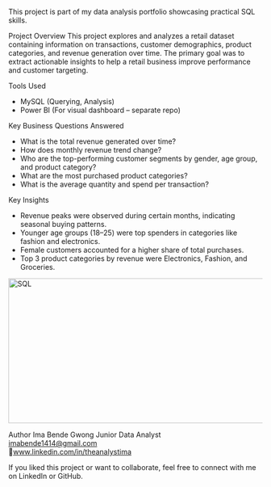 This project is part of my data analysis portfolio showcasing practical SQL skills.

Project Overview
This project explores and analyzes a retail dataset containing information on transactions, customer demographics, product categories, 
and revenue generation over time. The primary goal was to extract actionable insights to help a retail 
business improve performance and customer targeting.

Tools Used
- MySQL (Querying, Analysis)
- Power BI (For visual dashboard – separate repo)

Key Business Questions Answered
- What is the total revenue generated over time?
- How does monthly revenue trend change?
- Who are the top-performing customer segments by gender, age group, and product category?
- What are the most purchased product categories?
- What is the average quantity and spend per transaction?

Key Insights
- Revenue peaks were observed during certain months, indicating seasonal buying patterns.
- Younger age groups (18–25) were top spenders in categories like fashion and electronics.
- Female customers accounted for a higher share of total purchases.
- Top 3 product categories by revenue were Electronics, Fashion, and Groceries.

<img width="650" height="287" alt="SQL" src="https://github.com/user-attachments/assets/6c5b6c36-911d-4b84-b720-33adb670aec5" />

Author
Ima Bende Gwong 
Junior Data Analyst  
imabende1414@gmail.com  
🔗www.linkedin.com/in/theanalystima  


If you liked this project or want to collaborate, feel free to connect with me on LinkedIn or GitHub.
